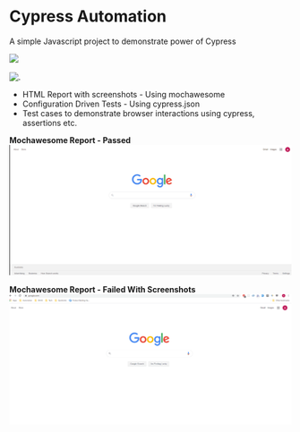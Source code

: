 # Cypress Automation

A simple Javascript project to demonstrate power of Cypress

![](https://github.com/automationio/cypressAutomation/workflows/endtoendtest/badge.svg) 

![.](https://travis-ci.com/automationio/cypressAutomation.svg?branch=master)

* HTML Report with screenshots - Using mochawesome
* Configuration Driven Tests - Using cypress.json
* Test cases to demonstrate browser interactions using cypress, assertions etc.

 **Mochawesome Report - Passed**
![Recordit GIF](docs/mochawesome_passed.gif)


 **Mochawesome Report - Failed With Screenshots**
![Recordit GIF](docs/mochawesome_failed.gif)
